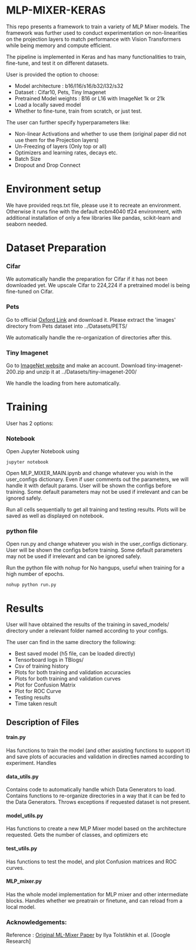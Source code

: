 # MLP-MIXER-KERAS

This repo presents a framework to train a variety of MLP Mixer models. 
The framework was further used to conduct experimentation on non-linearities on the projection layers to match performance with Vision Transformers while being memory and compute efficient.


The pipeline is implemented in Keras and has many functionalities to train, fine-tune, and test it on different datasets.

User is provided the option to choose:
-	Model architecture : b16/l16/s16/b32/l32/s32
-	Dataset : Cifar10, Pets, Tiny Imagenet
-	Pretrained Model weights : B16 or L16 with ImageNet 1k or 21k
-	Load a locally saved model
-	Whether to fine-tune, train from scratch, or just test.


The user can further specify hyperparameters like:
-	Non-linear Activations and whether to use them (original paper did not use them for the Projection layers)
-	Un-Freezing of layers (Only top or all)
-	Optimizers and learning rates, decays etc.
-	Batch Size
-	Dropout and Drop Connect 

# Environment setup

We have provided reqs.txt file, please use it to recreate an environment.
Otherwise it runs fine with the default ecbm4040 tf24 environment, with additional installation of only a few libraries like pandas, scikit-learn and seaborn needed.

# Dataset Preparation

### Cifar

We automatically handle the preparation for Cifar if it has not been downloaded yet. We upscale Cifar to 224,224 if a pretrained model is being fine-tuned on Cifar.

### Pets
Go to official [Oxford Link](https://thor.robots.ox.ac.uk/~vgg/data/pets/images.tar.gz) and download it.
Please extract the 'images' directory from Pets dataset into ../Datasets/PETS/

We automatically handle the re-organization of directories after this.


### Tiny Imagenet

Go to [ImageNet website](https://www.image-net.org/download.php) and make an account. Download tiny-imagenet-200.zip and unzip it at ../Datasets/tiny-imagenet-200/

We handle the loading from here automatically.


# Training

User has 2 options:

### Notebook

Open Jupyter Notebook using

```jupyter notebook```

Open MLP_MIXER_MAIN.ipynb and change whatever you wish in the user_configs dictionary.
Even if user comments out the parameters, we will handle it with default params.
User will be shown the configs before training. Some default parameters may not be used if irrelevant and can be ignored safely.

Run all cells sequentially to get all training and testing results. Plots will be saved as well as displayed on notebook.


### python file

Open run.py and change whatever you wish in the user_configs dictionary.
User will be shown the configs before training. Some default parameters may not be used if irrelevant and can be ignored safely.

Run the python file with nohup for No hangups, useful when training for a high number of epochs.

```nohup python run.py```


# Results

User will have obtained the results of the training in saved_models/ directory under a relevant folder named according to your configs. 

The user can find in the same directory the following:
-	Best saved model (h5 file, can be loaded directly)
-	Tensorboard logs in TBlogs/
-	Csv of training history
-	Plots for both training and validation accuracies 
-	Plots for both training and validation curves
-	Plot for Confusion Matrix 
-	Plot for ROC Curve
-	Testing results
-	Time taken result


## Description of Files 

#### train.py

Has functions to train the model (and other assisting functions to support it) and save plots of accuracies and validation in directies named according to experiment. Handles 

#### data_utils.py

Contains code to automatically handle which Data Generators to load. Contains functions to re-organize directories in a way that it can be fed to the Data Generators. Throws exceptions if requested dataset is not present. 

#### model_utils.py

Has functions to create a new MLP Mixer model based on the architecture requested. Gets the number of classes, and optimizers etc

#### test_utils.py

Has functions to test the model, and plot Confusion matrices and ROC curves.

#### MLP_mixer.py

Has the whole model implementation for MLP mixer and other intermediate blocks. Handles whether we preatrain or finetune, and can reload from a local model. 



### Acknowledgements:
Reference : [Original ML-Mixer Paper](https://arxiv.org/abs/2105.01601) by Ilya Tolstikhin et al. [Google Research]



